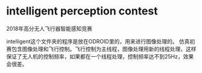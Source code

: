 # intelligent perception contest
2018年高分无人飞行器智能感知竞赛

intelligent这个文件夹的程序是放在ODROID里的，用来进行图像处理的。
仿真初赛包含图像处理和飞行控制。飞行控制为主线程，图像处理用新的线程处理，这样保证了无人机的控制频率，如果都在一个线程处理，控制频率达不到25Hz，效果会很差。
